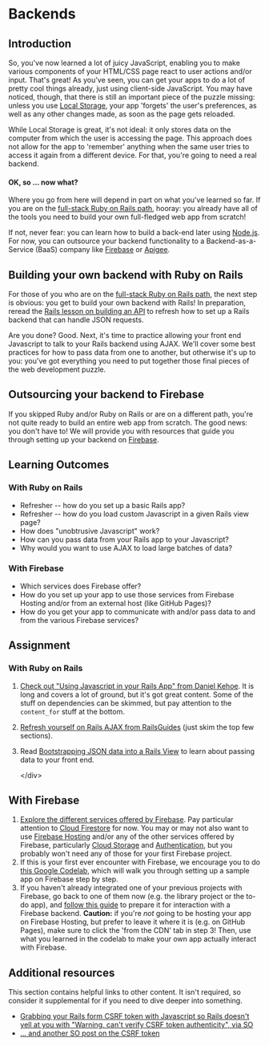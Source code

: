 # Backends

## Introduction

So, you've now learned a lot of juicy JavaScript, enabling you to make various components of your HTML/CSS page react to user actions and/or input. That's great! As you've seen, you can get your apps to do a lot of pretty cool things already, just using client-side JavaScript. You may have noticed, though, that there is still an important piece of the puzzle missing: unless you use [Local Storage](http://coding.smashingmagazine.com/2010/10/11/local-storage-and-how-to-use-it/), your app 'forgets' the user's preferences, as well as any other changes made, as soon as the page gets reloaded.

While Local Storage is great, it's not ideal: it only stores data on the computer from which the user is accessing the page. This approach does not allow for the app to 'remember' anything when the same user tries to access it again from a different device. For that, you're going to need a real backend.

#### OK, so ... now what?

Where you go from here will depend in part on what you've learned so far. If you are on the [full-stack Ruby on Rails path](https://www.learnhowtocodebook.com/deep-dives/ruby-on-rails), hooray: you already have all of the tools you need to build your own full-fledged web app from scratch!

If not, never fear: you can learn how to build a back-end later using [Node.js](https://www.learnhowtocodebook.com/deep-dives/nodejs). For now, you can outsource your backend functionality to a Backend-as-a-Service \(BaaS\) company like [Firebase](https://www.firebase.com/) or [Apigee](http://apigee.com/).

## **Building your own backend with Ruby on Rails**

For those of you who are on the [full-stack Ruby on Rails path](https://www.learnhowtocodebook.com/deep-dives/ruby-on-rails), the next step is obvious: you get to build your own backend with Rails! In preparation, reread the [Rails lesson on building an API](/courses/ruby-on-rails/lessons/apis-and-building-your-own) to refresh how to set up a Rails backend that can handle JSON requests.

Are you done? Good. Next, it's time to practice allowing your front end Javascript to talk to your Rails backend using AJAX. We'll cover some best practices for how to pass data from one to another, but otherwise it's up to you: you've got everything you need to put together those final pieces of the web development puzzle.

## **Outsourcing your backend to Firebase**

If you skipped Ruby and/or Ruby on Rails or are on a different path, you're not quite ready to build an entire web app from scratch. The good news: you don't have to! We will provide you with resources that guide you through setting up your backend on [Firebase](https://firebase.google.com).

## Learning Outcomes

### **With Ruby on Rails**

- Refresher -- how do you set up a basic Rails app?
- Refresher -- how do you load custom Javascript in a given Rails view page?
- How does "unobtrusive Javascript" work?
- How can you pass data from your Rails app to your Javascript?
- Why would you want to use AJAX to load large batches of data?

### **With Firebase**

- Which services does Firebase offer?
- How do you set up your app to use those services from Firebase Hosting and/or from an external host \(like GitHub Pages\)?
- How do you get your app to communicate with and/or pass data to and from the various Firebase services?

## Assignment

### **With Ruby on Rails**

1. [Check out "Using Javascript in your Rails App" from Daniel Kehoe](http://railsapps.github.io/rails-javascript-include-external.html). It is long and covers a lot of ground, but it's got great content. Some of the stuff on dependencies can be skimmed, but pay attention to the `content_for` stuff at the bottom.
2. [Refresh yourself on Rails AJAX from RailsGuides](http://edgeguides.rubyonrails.org/working_with_javascript_in_rails.html) \(just skim the top few sections\).
3. Read [Bootstrapping JSON data into a Rails View](http://jfire.io/blog/2012/04/30/how-to-securely-bootstrap-json-in-a-rails-view) to learn about passing data to your front end.

   &lt;/div&gt;

## **With Firebase**

1. [Explore the different services offered by Firebase](https://firebase.google.com/products). Pay particular attention to [Cloud Firestore](https://firebase.google.com/products/firestore) for now. You may or may not also want to use [Firebase Hosting](https://firebase.google.com/products/hosting) and/or any of the other services offered by Firebase, particularly [Cloud Storage](https://firebase.google.com/products/storage) and [Authentication](https://firebase.google.com/products/auth), but you probably won't need any of those for your first Firebase project.
2. If this is your first ever encounter with Firebase, we encourage you to do [this Google Codelab](https://codelabs.developers.google.com/codelabs/firebase-web/#0), which will walk you through setting up a sample app on Firebase step by step.
3. If you haven't already integrated one of your previous projects with Firebase, go back to one of them now \(e.g. the library project or the to-do app\), and [follow this guide](https://firebase.google.com/docs/web/setup?hl=en) to prepare it for interaction with a Firebase backend. **Caution:** if you're _not_ going to be hosting your app on Firebase Hosting, but prefer to leave it where it is \(e.g. on GitHub Pages\), make sure to click the 'from the CDN' tab in step 3! Then, use what you learned in the codelab to make your own app actually interact with Firebase.

## Additional resources

This section contains helpful links to other content. It isn't required, so consider it supplemental for if you need to dive deeper into something.

- [Grabbing your Rails form CSRF token with Javascript so Rails doesn't yell at you with "Warning, can't verify CSRF token authenticity", via SO](http://stackoverflow.com/questions/7203304/warning-cant-verify-csrf-token-authenticity-rails)
- [... and another SO post on the CSRF token](http://stackoverflow.com/questions/8503447/rails-how-to-add-csrf-protection-to-forms-created-in-javascript)
